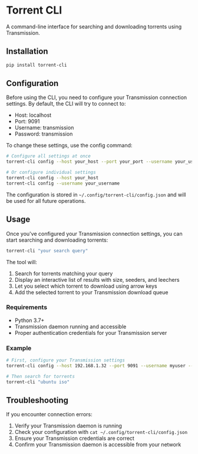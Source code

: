 # Torrent CLI

A command-line interface for searching and downloading torrents using Transmission.

## Installation

```bash
pip install torrent-cli
```

## Configuration

Before using the CLI, you need to configure your Transmission connection settings. By default, the CLI will try to connect to:
- Host: localhost
- Port: 9091
- Username: transmission
- Password: transmission

To change these settings, use the config command:

```bash
# Configure all settings at once
torrent-cli config --host your_host --port your_port --username your_username --password your_password

# Or configure individual settings
torrent-cli config --host your_host
torrent-cli config --username your_username
```

The configuration is stored in `~/.config/torrent-cli/config.json` and will be used for all future operations.

## Usage

Once you've configured your Transmission connection settings, you can start searching and downloading torrents:

```bash
torrent-cli "your search query"
```

The tool will:
1. Search for torrents matching your query
2. Display an interactive list of results with size, seeders, and leechers
3. Let you select which torrent to download using arrow keys
4. Add the selected torrent to your Transmission download queue

### Requirements

- Python 3.7+
- Transmission daemon running and accessible
- Proper authentication credentials for your Transmission server

### Example

```bash
# First, configure your Transmission settings
torrent-cli config --host 192.168.1.32 --port 9091 --username myuser --password mypass

# Then search for torrents
torrent-cli "ubuntu iso"
```

## Troubleshooting

If you encounter connection errors:
1. Verify your Transmission daemon is running
2. Check your configuration with `cat ~/.config/torrent-cli/config.json`
3. Ensure your Transmission credentials are correct
4. Confirm your Transmission daemon is accessible from your network

